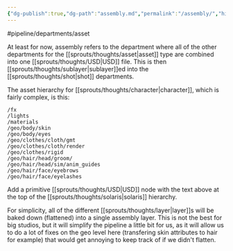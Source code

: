 ```yaml
---
{"dg-publish":true,"dg-path":"assembly.md","permalink":"/assembly/","hide":true}
---
```


#pipeline/departments/asset

At least for now, assembly refers to the department where all of the other departments for the [[sprouts/thoughts/asset\|asset]] type are combined into one [[sprouts/thoughts/USD\|USD]] file. This is then [[sprouts/thoughts/sublayer\|sublayer]]ed into the [[sprouts/thoughts/shot\|shot]] departments.

The asset hierarchy for [[sprouts/thoughts/character\|character]], which is fairly complex, is this: 

```
/fx
/lights
/materials
/geo/body/skin
/geo/body/eyes
/geo/clothes/cloth/gmt
/geo/clothes/cloth/render
/geo/clothes/rigid
/geo/hair/head/groom/
/geo/hair/head/sim/anim_guides
/geo/hair/face/eyebrows
/geo/hair/face/eyelashes
```

Add a primitive [[sprouts/thoughts/USD\|USD]] node with the text above at the top of the [[sprouts/thoughts/solaris\|solaris]] hierarchy.

For simplicity, all of the different [[sprouts/thoughts/layer\|layer]]s will be baked down (flattened) into a single assembly layer. This is not the best for big studios, but it will simplify the pipeline a little bit for us, as it will allow us to do a lot of fixes on the geo level here (transfering skin attributes to hair for example) that would get annoying to keep track of if we didn't flatten.

